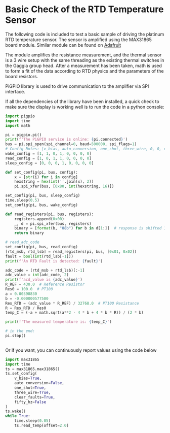 # Basic Check of the RTD Temperature Sensor

The following code is included to test a basic sample of driving the platinum RTD temperature sensor. The sensor is amplified using the MAX31865 board module. Similar module can be found on [Adafruit](https://www.adafruit.com/product/3328)

The module amplifies the resistance measurement, and the thermal sensor is a 3 wire setup with the same threading as the existing thermal switches in the Gaggia group head. After a measurement has been taken, math is used to form a fit of the data according to RTD physics and the parameters of the board resistors.

PiGPIO library is used to drive communication to the amplifier via SPI interface.

If all the dependencies of the library have been installed, a quick check to make sure the display is working well is to run the code in a python console:

```python
import pigpio
import time
import math

pi = pigpio.pi()
print(f'The PiGPIO service is online: {pi.connected}')
bus = pi.spi_open(spi_channel=0, baud=500000, spi_flags=1)
# Config Notes: [v_bias, auto_conversion, one_shot, three_wire, 0, 0, clear_faults, fifty_hz]
wake_config = [1, 1, 0, 1, 0, 0, 0, 0]
read_config = [1, 0, 1, 1, 0, 0, 0, 0]
sleep_config = [0, 0, 0, 1, 0, 0, 0, 0]

def set_config(pi, bus, config):
    x = [str(i) for i in config]
    hexstring = hex(int(''.join(x), 2))
    pi.spi_xfer(bus, [0x80, int(hexstring, 16)])

set_config(pi, bus, sleep_config)
time.sleep(0.5)
set_config(pi, bus, wake_config)

def read_registers(pi, bus, registers):
    registers.append(0x00)
    _, d = pi.spi_xfer(bus, registers)
    binary = [format(b, "08b") for b in d[1:]]  # response is shifted 1 byte
    return binary

# read_adc_code
set_config(pi, bus, read_config)
[rtd_msb, rtd_lsb] = read_registers(pi, bus, [0x01, 0x02])
fault = bool(int(rtd_lsb[-1]))
print(f'An RTD Fault is detected: {fault}')

adc_code = (rtd_msb + rtd_lsb)[:-1]
adc_value = int(adc_code, 2)
print(f'acd_value is {adc_value}')
R_REF = 430.0  # Reference Resistor
Res0 = 100.0  # PT100
a = 0.00390830
b = -0.000000577500
Res_RTD = (adc_value * R_REF) / 32768.0  # PT100 Resistance
R = Res_RTD / Res0
temp_C = (-a + math.sqrt(a**2 - 4 * b + 4 * b * R)) / (2 * b)

print(f'The measured temperature is: {temp_C}')

# in the end:
pi.stop()
     
```

Or if you want, you can continuously report values using the code below

```python
import max31865
import time
ts = max31865.max31865()
ts.set_config(
    v_bias=True,
    auto_conversion=False,
    one_shot=True,
    three_wire=True,
    clear_faults=True,
    fifty_hz=False
)
ts.wake()
while True:
    time.sleep(0.05)
    ts.read_temp(offset=2.0)
    
```
